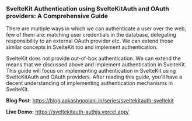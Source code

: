 ### SvelteKit Authentication using SvelteKitAuth and OAuth providers: A Comprehensive Guide

There are multiple ways in which we can authenticate a user over the web, few of them are: matching user credentials in the database, delegating responsibility to an external OAuth provider etc. We can extend those similar concepts in SvelteKit too and implement authentication.

SvelteKit does not provide out-of-box authentication. We can extend the means that we discussed above and implement authentication in SvelteKit. This guide will focus on implementing authentication in SvelteKit using SvelteKitAuth and OAuth providers. After reading this guide, you'll have a decent understanding of implementing authentication mechanisms in SvelteKit.

**Blog Post**: https://blog.aakashgoplani.in/series/sveltekitauth-sveltekit

**Live Demo:** https://sveltekitauth-authjs.vercel.app/